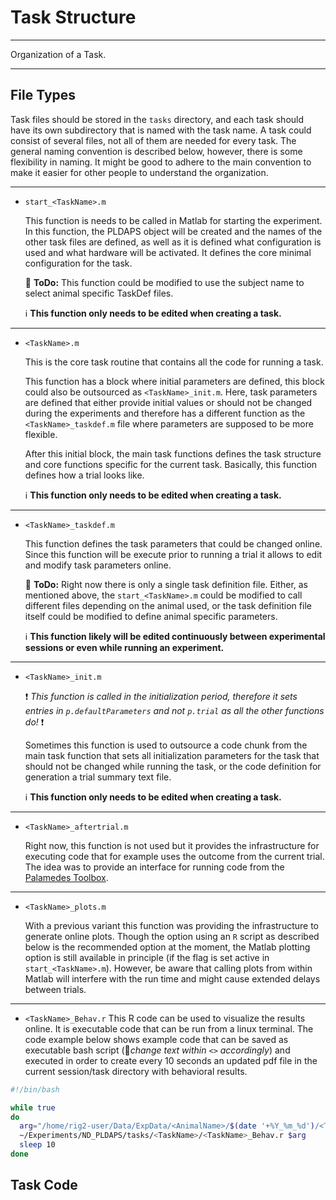 # Task Structure
__________
Organization of a Task.
__________

## File Types

Task files should be stored in the `tasks` directory, and each task should have its own subdirectory that is named with the task name. A task could consist of several files, not all of them are needed for every task. The general naming convention is described below, however, there is some flexibility in naming. It might be good to adhere to the main convention to make it easier for other people to understand the organization.

________________________________________________________________________________
* `start_<TaskName>.m`

  This function is needs to be called in Matlab for starting the experiment. In this function, the PLDAPS object will be created and the names of the other task files are defined, as well as it is defined what configuration is used and what hardware will be activated. It defines the core minimal configuration for the task.

  :construction: **ToDo:** This function could be modified to use the subject name to select animal specific TaskDef files.

  :information_source: **This function only needs to be edited when creating a task.**
________________________________________________________________________________
* `<TaskName>.m`

  This is the core task routine that contains all the code for running a task.

  This function has a block where initial parameters are defined, this block could also be outsourced as `<TaskName>_init.m`. Here, task parameters are defined that either provide initial values or should not be changed during the experiments and therefore has a different function as the `<TaskName>_taskdef.m` file where parameters are supposed to be more flexible.

  After this initial block, the main task functions defines the task structure and core functions specific for the current task. Basically, this function defines how a trial looks like.

  :information_source: **This function only needs to be edited when creating a task.**
________________________________________________________________________________
* `<TaskName>_taskdef.m`

  This function defines the task parameters that could be changed online. Since this function will be execute prior to running a trial it allows to edit and modify task parameters online.

  :construction: **ToDo:** Right now there is only a single task definition file. Either, as mentioned above, the `start_<TaskName>.m` could be modified to call different files depending on the animal used, or the task definition file itself could be modified to define animal specific parameters.

  :information_source: **This function likely will be edited continuously between experimental sessions or even while running an experiment.**

________________________________________________________________________________
* `<TaskName>_init.m`

  :exclamation: *This function is called in the initialization period, therefore it sets entries in `p.defaultParameters` and not `p.trial` as all the other functions do!* :exclamation:

  Sometimes this function is used to outsource a code chunk from the main task function that sets all initialization parameters for the task that should not be changed while running the task, or the code definition for generation a trial summary text file.

  :information_source: **This function only needs to be edited when creating a task.**
________________________________________________________________________________
* `<TaskName>_aftertrial.m`

  Right now, this function is not used but it provides the infrastructure for executing code that for example uses the outcome from the current trial. The idea was to provide an interface for running  code from the [Palamedes Toolbox](http://www.palamedestoolbox.org).

________________________________________________________________________________
* `<TaskName>_plots.m`

  With a previous variant this function was providing the infrastructure to generate online plots. Though the option using an `R` script as described below is the recommended option at the moment, the Matlab plotting option is still available in principle (if the flag is set active in `start_<TaskName>.m`). However, be aware that calling plots from within Matlab will interfere with the run time and might cause extended delays between trials.

________________________________________________________________________________
* `<TaskName>_Behav.r`
  This R code can be used to visualize the results online. It is executable code that can be run from a linux terminal. The code example below shows example code that can be saved as executable bash script (:wrench:*change text within `<>` accordingly*) and executed in order to create every 10 seconds an updated pdf file in the current session/task directory with behavioral results.

```bash
#!/bin/bash

while true
do
  arg="/home/rig2-user/Data/ExpData/<AnimalName>/$(date '+%Y_%m_%d')/<TaskName>/"
  ~/Experiments/ND_PLDAPS/tasks/<TaskName>/<TaskName>_Behav.r $arg
  sleep 10
done
```

## Task Code
